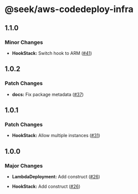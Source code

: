 # @seek/aws-codedeploy-infra

## 1.1.0

### Minor Changes

- **HookStack:** Switch hook to ARM ([#41](https://github.com/seek-oss/aws-codedeploy-hooks/pull/41))

## 1.0.2

### Patch Changes

- **docs:** Fix package metadata ([#37](https://github.com/seek-oss/aws-codedeploy-hooks/pull/37))

## 1.0.1

### Patch Changes

- **HookStack:** Allow multiple instances ([#31](https://github.com/seek-oss/aws-codedeploy-hooks/pull/31))

## 1.0.0

### Major Changes

- **LambdaDeployment:** Add construct ([#26](https://github.com/seek-oss/aws-codedeploy-hooks/pull/26))

- **HookStack:** Add construct ([#26](https://github.com/seek-oss/aws-codedeploy-hooks/pull/26))
